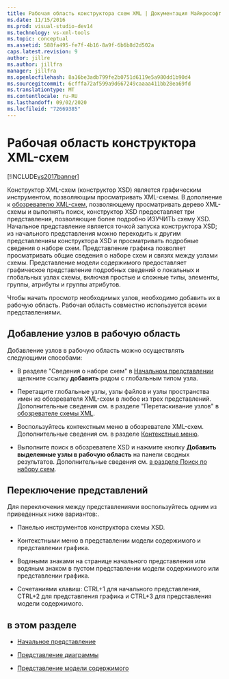 ```yaml
---
title: Рабочая область конструктора схем XML | Документация Майкрософт
ms.date: 11/15/2016
ms.prod: visual-studio-dev14
ms.technology: vs-xml-tools
ms.topic: conceptual
ms.assetid: 588fa495-fe7f-4b16-8a9f-6b6b8d2d502a
caps.latest.revision: 9
author: jillre
ms.author: jillfra
manager: jillfra
ms.openlocfilehash: 8a16be3adb799fe2b0751d6119e5a980dd1b90d4
ms.sourcegitcommit: 6cfffa72af599a9d667249caaaa411bb28ea69fd
ms.translationtype: MT
ms.contentlocale: ru-RU
ms.lasthandoff: 09/02/2020
ms.locfileid: "72669385"
---
```

# <a name="xml-schema-designer-workspace"></a>Рабочая область конструктора XML-схем
[!INCLUDE[vs2017banner](../includes/vs2017banner.md)]

Конструктор XML-схем (конструктор XSD) является графическим инструментом, позволяющим просматривать XML-схемы. В дополнение к [обозревателю XML-схем](../xml-tools/xml-schema-explorer.md), позволяющему просматривать дерево XML-схемы и выполнять поиск, конструктор XSD предоставляет три представления, позволяющие более подробно ИЗУЧИТЬ схему XSD. Начальное представление является точкой запуска конструктора XSD; из начального представления можно переходить к другим представлениям конструктора XSD и просматривать подробные сведения о наборе схем. Представление графика позволяет просматривать общие сведения о наборе схем и связях между узлами схемы. Представление модели содержимого предоставляет графическое представление подробных сведений о локальных и глобальных узлах схемы, включая простые и сложные типы, элементы, группы, атрибуты и группы атрибутов.

 Чтобы начать просмотр необходимых узлов, необходимо добавить их в рабочую область. Рабочая область совместно используется всеми представлениями.

## <a name="adding-nodes-to-the-workspace"></a>Добавление узлов в рабочую область
 Добавление узлов в рабочую область можно осуществлять следующими способами:

- В разделе "Сведения о наборе схем" в [Начальном представлении](../xml-tools/start-view.md) щелкните ссылку **добавить** рядом с глобальным типом узла.

- Перетащите глобальные узлы, узлы файлов и узлы пространства имен из обозревателя XML-схем в любое из трех представлений. Дополнительные сведения см. в разделе "Перетаскивание узлов" в [обозревателе схемы XML](../xml-tools/xml-schema-explorer.md).

- Воспользуйтесь контекстным меню в обозревателе XML-схем. Дополнительные сведения см. в разделе [Контекстные меню](../xml-tools/context-menus-xml-schema-explorer.md).

- Выполните поиск в обозревателе XSD и нажмите кнопку **Добавить выделенные узлы в рабочую область** на панели сводных результатов. Дополнительные сведения см. [в разделе Поиск по набору схем](../xml-tools/searching-the-schema-set.md).

## <a name="view-switching"></a>Переключение представлений
 Для переключения между представлениями воспользуйтесь одним из приведенных ниже вариантов:.

- Панелью инструментов конструктора схемы XSD.

- Контекстными меню в представлении модели содержимого и представлении графика.

- Водяными знаками на странице начального представления или водяным знаком в пустом представлении модели содержимого или представлении графика.

- Сочетаниями клавиш: CTRL+1 для начального представления, CTRL+2 для представления графика и CTRL+3 для представления модели содержимого.

## <a name="in-this-section"></a>в этом разделе

- [Начальное представление](../xml-tools/start-view.md)

- [Представление диаграммы](../xml-tools/graph-view.md)

- [Представление модели содержимого](../xml-tools/content-model-view.md)
